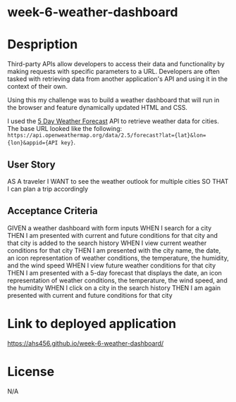 # week-6-weather-dashboard

# Despription
Third-party APIs allow developers to access their data and functionality by making requests with specific parameters to a URL. Developers are often tasked with retrieving data from another application's API and using it in the context of their own. 

Using this my challenge was to build a weather dashboard that will run in the browser and feature dynamically updated HTML and CSS.

I used the [5 Day Weather Forecast](https://openweathermap.org/forecast5) API to retrieve weather data for cities. The base URL looked like the following: `https://api.openweathermap.org/data/2.5/forecast?lat={lat}&lon={lon}&appid={API key}`.

## User Story

AS A traveler
I WANT to see the weather outlook for multiple cities
SO THAT I can plan a trip accordingly

## Acceptance Criteria

GIVEN a weather dashboard with form inputs
WHEN I search for a city
THEN I am presented with current and future conditions for that city and that city is added to the search history
WHEN I view current weather conditions for that city
THEN I am presented with the city name, the date, an icon representation of weather conditions, the temperature, the humidity, and the wind speed
WHEN I view future weather conditions for that city
THEN I am presented with a 5-day forecast that displays the date, an icon representation of weather conditions, the temperature, the wind speed, and the humidity
WHEN I click on a city in the search history
THEN I am again presented with current and future conditions for that city

# Link to deployed application
https://ahs456.github.io/week-6-weather-dashboard/

# License
N/A